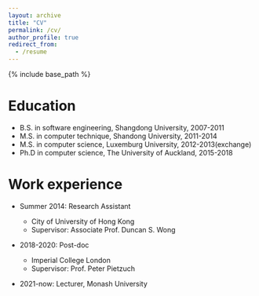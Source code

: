 ```yaml
---
layout: archive
title: "CV"
permalink: /cv/
author_profile: true
redirect_from:
  - /resume
---
```


{% include base_path %}

Education
======
* B.S. in software engineering, Shangdong University, 2007-2011
* M.S. in computer technique, Shandong University, 2011-2014
* M.S. in computer science, Luxemburg University, 2012-2013(exchange)
* Ph.D in computer science, The University of Auckland, 2015-2018

Work experience
======
* Summer 2014: Research Assistant
  * City of University of Hong Kong
  * Supervisor: Associate Prof. Duncan S. Wong

* 2018-2020: Post-doc
  * Imperial College London
  * Supervisor: Prof. Peter Pietzuch
  
* 2021-now: Lecturer, Monash University
